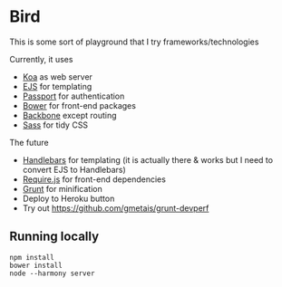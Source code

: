 Bird
===

This is some sort of playground that I try frameworks/technologies

Currently, it uses
- [Koa] as web server
- [EJS] for templating
- [Passport] for authentication
- [Bower] for front-end packages
- [Backbone] except routing
- [Sass] for tidy CSS

The future
- [Handlebars] for templating (it is actually there & works but I need to convert EJS to Handlebars)
- [Require.js] for front-end dependencies
- [Grunt] for minification
- Deploy to Heroku button
- Try out https://github.com/gmetais/grunt-devperf

## Running locally
```
npm install
bower install
node --harmony server
```

[Koa]:http://koajs.com/
[EJS]:http://embeddedjs.com/
[Passport]:http://passportjs.org/
[Bower]:http://bower.io/
[Backbone]:http://backbonejs.org/
[Handlebars]:http://handlebarsjs.com/
[Require.js]:http://requirejs.org/
[Grunt]:http://gruntjs.com/
[Sass]:http://sass-lang.com/
